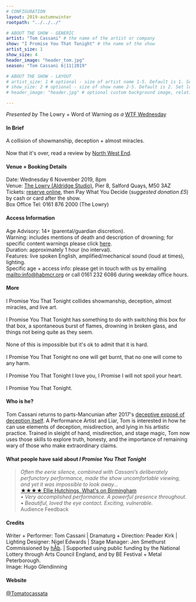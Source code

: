 ```yaml
---
# CONFIGURATION
layout: 2019-autumnwinter
rootpath: "../../../"

# ABOUT THE SHOW - GENERIC
artist: "Tom Cassani" # the name of the artist or company
show: "I Promise You That Tonight" # the name of the show
artist_size: 1
show_size: 4
header_image: "header_tom.jpg"   
season: "Tom Cassani 6|11|2019"

# ABOUT THE SHOW - LAYOUT
# artist_size: 1 # optional - size of artist name 1-5. Default is 1. Set longer names to lower values
# show_size: 2 # optional - size of show name 2-5. Default is 2. Set longer names to lower values
# header_image: "header.jpg" # optional custom background image, relative to current page

---
```

*Presented by* The Lowry + Word of Warning *as a* <a href="http://thelowry.com/about-us/festivals-projects/take-a-risk/wtf-wednesday" target="_blank">WTF Wednesday</a>
         
#### In Brief      
A collision of showmanship, deception + almost miracles.<br><br>Now that it's over, read a review by <a href="http://northwestend.co.uk/index.php/professional-reviews/salford/4774-tom-cassani-i-promise-you-that-tonight-the-lowry" target="_blank">North West End</a>.        
           
#### Venue + Booking Details           
Date: Wednesday 6 November 2019, 8pm        
Venue: <a href="http://thelowry.com/visit-lowry/how-to-get-here" target="_blank">The Lowry (Aldridge Studio)</a>, Pier 8, Salford Quays, M50 3AZ         
Tickets: <a href="http://thelowry.com/whats-on/tom-cassani" target="_blank">reserve online</a>, then Pay What You Decide (*suggested donation £5*) by cash or card after the show.         
Box Office Tel: 0161 876 2000 (The Lowry)          
          
#### Access Information        
Age Advisory: 14+ (parental/guardian discretion).<br>Warning: includes mentions of death and description of drowning; for specific content warnings please click [here](/warnings).<br>Duration: approximately 1 hour (no interval).<br>Features: live spoken English, amplified/mechanical sound (loud at times), lighting.<br>Specific age + access info: please get in touch with us by emailing <mailto:info@habmcr.org> or call 0161 232 6086 during weekday office hours.          
             
#### More         
I Promise You That Tonight collides showmanship, deception, almost miracles, and live art.<br><br>I Promise You That Tonight has something to do with switching this box for that box, a spontaneous burst of flames, drowning in broken glass, and things not being quite as they seem.<br><br>None of this is impossible but it's ok to admit that it is hard.<br><br>I Promise You That Tonight no one will get burnt, that no one will come to any harm.<br><br>I Promise You That Tonight I love you, I Promise I will not spoil your heart.<br><br>I Promise You That Tonight.
         
#### Who is he?        
Tom Cassani returns to parts-Mancunian after 2017's [deceptive exposé of deception itself](/archive/2017-worksahead/cassani). A Performance Artist and Liar, Tom is interested in how he can use elements of deception, misdirection, and lying in his artistic practice. Trained in sleight of hand, misdirection, and stage magic, Tom now uses those skills to explore truth, honesty, and the importance of remaining wary of those who make extraordinary claims.                  
        
#### What people have said about *I Promise You That Tonight*         
>*Often the eerie silence, combined with Cassani’s deliberately perfunctory performance, made the show uncomfortable viewing, and yet it was impossible to look away…*<br><a href="http://www.whatsonlive.co.uk/birmingham/news/our-be-festival-review-round-up/44721" target="_blank">★★★★ Ellie Hutchings, What's on Birmingham</a><br>*• Very accomplished performance. A powerful presence throughout.*<br>*• Beautiful, loved the eye contact. Exciting, vulnerable.*<br>Audience Feedback        
        
#### Credits          
Writer + Performer: Tom Cassani | Dramaturg + Direction: Peader Kirk | Lighting Designer: Nigel Edwards | Stage Manager: Jen Smethurst<br>Commissioned by [hÅb](/hab). | Supported using public funding by the National Lottery through Arts Council England, and by BE Festival + Metal Peterborough.<br>Image: Hugo Glendinning         
         
#### Website          
<a href="http://twitter.com/Tomatocassata" target="_blank">@Tomatocassata</a>
